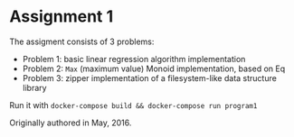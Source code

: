 # Assignment 1

The assigment consists of 3 problems:

- Problem 1: basic linear regression algorithm implementation
- Problem 2: `Max` (maximum value) Monoid implementation, based on Eq
- Problem 3: zipper implementation of a filesystem-like data structure library

Run it with `docker-compose build && docker-compose run program1`

Originally authored in May, 2016.
